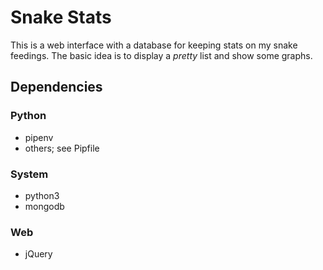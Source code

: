 # Snake Stats

This is a web interface with a database for keeping stats on my snake feedings. The basic idea is to display a *pretty* list and show some graphs.

## Dependencies
### Python
* pipenv
* others; see Pipfile

### System
* python3
* mongodb

### Web
* jQuery